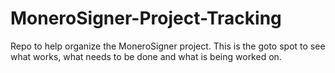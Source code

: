 # MoneroSigner-Project-Tracking
Repo to help organize the MoneroSigner project. This is the goto spot to see what works, what needs to be done and what is being worked on. 
